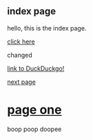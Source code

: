 ## index page

hello, this is the index page.

[click here](https://pidea.me)

changed

[link to DuckDuckgo!](http://duckduckgo.com)

[next page](https://peterh20.gitbook.io/pibook/)


# [page one](https://pidea.me/page1)


boop poop doopee
